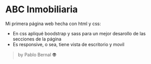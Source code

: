 # ABC Inmobiliaria

Mi primera página web hecha con html y css:

- En css apliqué boodstrap y sass para un mejor desarollo de las secciones de la página
- Es responsive, o sea, tiene vista de escritorio y movil


> by Pablo Bernal 👽
